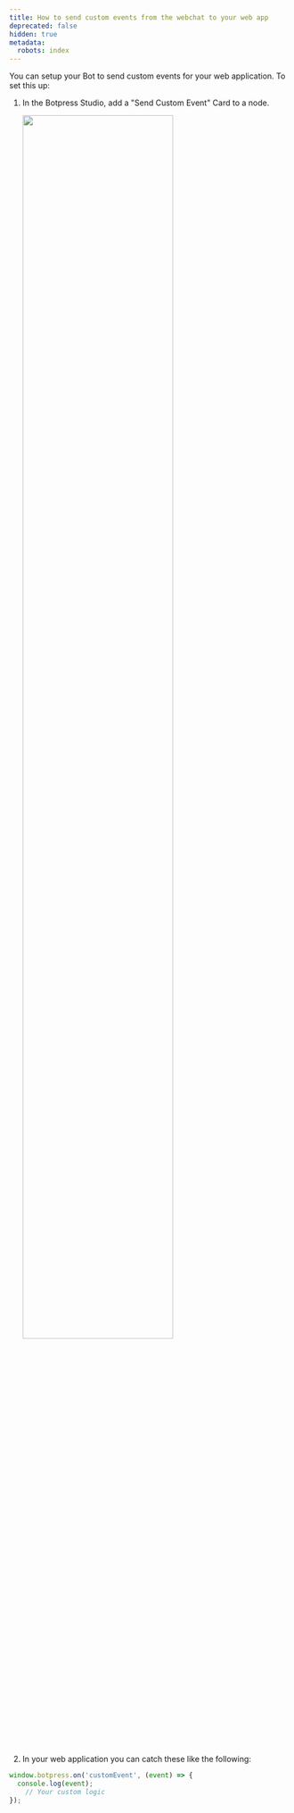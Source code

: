 ```yaml
---
title: How to send custom events from the webchat to your web app
deprecated: false
hidden: true
metadata:
  robots: index
---
```

You can setup your Bot to send custom events for your web application. To set this up:

1. In the Botpress Studio, add a "Send Custom Event" Card to a node.

   <Image align="center" width="75% " src="https://files.readme.io/8bf97791659b31730f63383d81ab348a388f7edb3b78fac34043d2f4e6263395-image.png" />
2. In your web application you can catch these like the following:

```javascript
window.botpress.on('customEvent', (event) => {
  console.log(event);
	// Your custom logic
});
```